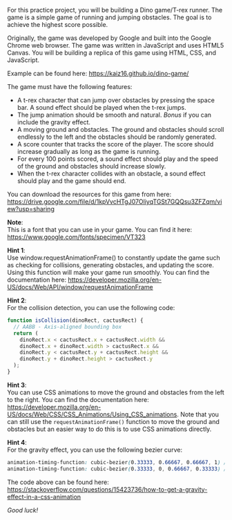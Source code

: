 For this practice project, you will be building a Dino game/T-rex runner. The game is a simple game of running and jumping obstacles. The goal is to achieve the highest score possible.

Originally, the game was developed by Google and built into the Google Chrome web browser. The game was written in JavaScript and uses HTML5 Canvas. You will be building a replica of this game using HTML, CSS, and JavaScript.

Example can be found here: https://kaiz16.github.io/dino-game/

The game must have the following features:

- A t-rex character that can jump over obstacles by pressing the space bar. A sound effect should be played when the t-rex jumps.
- The jump animation should be smooth and natural. _Bonus_ if you can include the gravity effect.
- A moving ground and obstacles. The ground and obstacles should scroll endlessly to the left and the obstacles should be randomly generated.
- A score counter that tracks the score of the player. The score should increase gradually as long as the game is running.
- For every 100 points scored, a sound effect should play and the speed of the ground and obstacles should increase slowly.
- When the t-rex character collides with an obstacle, a sound effect should play and the game should end.

You can download the resources for this game from here: https://drive.google.com/file/d/1kpVvcHTgJ07OliyqTGSt7GQQsu3ZFZqm/view?usp=sharing

**Note**:  
This is a font that you can use in your game. You can find it here: https://www.google.com/fonts/specimen/VT323

**Hint 1**:  
Use window.requestAnimationFrame() to constantly update the game such as checking for collisions, generating obstacles, and updating the score. Using this function will make your game run smoothly. You can find the documentation here: https://developer.mozilla.org/en-US/docs/Web/API/window/requestAnimationFrame

**Hint 2**:  
For the collision detection, you can use the following code:

```js
function isCollision(dinoRect, cactusRect) {
  // AABB - Axis-aligned bounding box
  return (
    dinoRect.x < cactusRect.x + cactusRect.width &&
    dinoRect.x + dinoRect.width > cactusRect.x &&
    dinoRect.y < cactusRect.y + cactusRect.height &&
    dinoRect.y + dinoRect.height > cactusRect.y
  );
}
```

**Hint 3**:  
You can use CSS animations to move the ground and obstacles from the left to the right. You can find the documentation here: https://developer.mozilla.org/en-US/docs/Web/CSS/CSS_Animations/Using_CSS_animations. Note that you can still use the `requestAnimationFrame()` function to move the ground and obstacles but an easier way to do this is to use CSS animations directly.

**Hint 4**:  
For the gravity effect, you can use the following bezier curve:

```css
animation-timing-function: cubic-bezier(0.33333, 0.66667, 0.66667, 1) /* Before jump */
animation-timing-function: cubic-bezier(0.33333, 0, 0.66667, 0.33333) /* While jumping */
```

The code above can be found here: https://stackoverflow.com/questions/15423736/how-to-get-a-gravity-effect-in-a-css-animation

_Good luck!_
